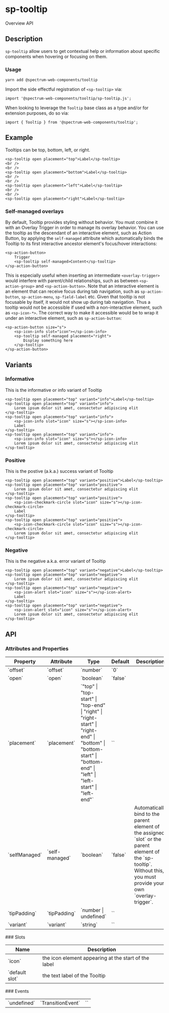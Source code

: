 # sp-tooltip
Overview API
## Description
`sp-tooltip` allow users to get contextual help or information about specific components when hovering or focusing on them.
### Usage
    
    yarn add @spectrum-web-components/tooltip
    
Import the side effectful registration of `<sp-tooltip>` via:
    
    import '@spectrum-web-components/tooltip/sp-tooltip.js';
    
When looking to leverage the `Tooltip` base class as a type and/or for extension purposes, do so via:
    
    import { Tooltip } from '@spectrum-web-components/tooltip';
    
## Example
Tooltips can be top, bottom, left, or right.
    
    <sp-tooltip open placement="top">Label</sp-tooltip>
    <br />
    <br />
    <sp-tooltip open placement="bottom">Label</sp-tooltip>
    <br />
    <br />
    <sp-tooltip open placement="left">Label</sp-tooltip>
    <br />
    <br />
    <sp-tooltip open placement="right">Label</sp-tooltip>
### Self-managed overlays
By default, Tooltip provides styling without behavior. You must combine it with an Overlay Trigger in order to manage its overlay behavior.
You can use the tooltip as the descendant of an interactive element, such as Action Button, by applying the `self-managed` attribute which automatically binds the Tooltip to its first interactive ancestor element's focus/hover interactions:
    
    <sp-action-button>
        Trigger
        <sp-tooltip self-managed>Content</sp-tooltip>
    </sp-action-button>
This is especially useful when inserting an intermediate `<overlay-trigger>` would interfere with parent/child relationships, such as between `<sp-action-group>` and `<sp-action-button>`.
Note that an interactive element is an element that can receive focus during tab navigation, such as `sp-action-button`, `sp-action-menu`, `sp-field-label` etc.
Given that tooltip is not focusable by itself, it would not show up during tab navigation. Thus a tooltip would not be accessible if used with a non-interactive element, such as `<sp-icon-*>`.
The correct way to make it accessible would be to wrap it under an interactive element, such as `sp-action-button`:
    
    <sp-action-button size="s">
        <sp-icon-info slot="icon"></sp-icon-info>
        <sp-tooltip self-managed placement="right">
            Display something here
        </sp-tooltip>
    </sp-action-button>
## Variants
### Informative
This is the informative or info variant of Tooltip
    
    <sp-tooltip open placement="top" variant="info">Label</sp-tooltip>
    <sp-tooltip open placement="top" variant="info">
        Lorem ipsum dolor sit amet, consectetur adipiscing elit
    </sp-tooltip>
    <sp-tooltip open placement="top" variant="info">
        <sp-icon-info slot="icon" size="s"></sp-icon-info>
        Label
    </sp-tooltip>
    <sp-tooltip open placement="top" variant="info">
        <sp-icon-info slot="icon" size="s"></sp-icon-info>
        Lorem ipsum dolor sit amet, consectetur adipiscing elit
    </sp-tooltip>
### Positive
This is the postive (a.k.a.) success variant of Tooltip
    
    <sp-tooltip open placement="top" variant="positive">Label</sp-tooltip>
    <sp-tooltip open placement="top" variant="positive">
        Lorem ipsum dolor sit amet, consectetur adipiscing elit
    </sp-tooltip>
    <sp-tooltip open placement="top" variant="positive">
        <sp-icon-checkmark-circle slot="icon" size="s"></sp-icon-checkmark-circle>
        Label
    </sp-tooltip>
    <sp-tooltip open placement="top" variant="positive">
        <sp-icon-checkmark-circle slot="icon" size="s"></sp-icon-checkmark-circle>
        Lorem ipsum dolor sit amet, consectetur adipiscing elit
    </sp-tooltip>
### Negative
This is the negative a.k.a. error variant of Tooltip
    
    <sp-tooltip open placement="top" variant="negative">Label</sp-tooltip>
    <sp-tooltip open placement="top" variant="negative">
        Lorem ipsum dolor sit amet, consectetur adipiscing elit
    </sp-tooltip>
    <sp-tooltip open placement="top" variant="negative">
        <sp-icon-alert slot="icon" size="s"></sp-icon-alert>
        Label
    </sp-tooltip>
    <sp-tooltip open placement="top" variant="negative">
        <sp-icon-alert slot="icon" size="s"></sp-icon-alert>
        Lorem ipsum dolor sit amet, consectetur adipiscing elit
    </sp-tooltip>
## API
### Attributes and Properties
<table>
  <thead>
    <tr>
      <th>Property</th>
      <th>Attribute</th>
      <th>Type</th>
      <th>Default</th>
      <th>Description</th>
    </tr>
  </thead>
  <tbody>
    <tr>
      <td>`offset`</td>
      <td>`offset`</td>
      <td>`number`</td>
      <td>`0`</td>
      <td></td>
    </tr>
    <tr>
      <td>`open`</td>
      <td>`open`</td>
      <td>`boolean`</td>
      <td>`false`</td>
      <td></td>
    </tr>
    <tr>
      <td>`placement`</td>
      <td>`placement`</td>
      <td>`"top" | "top-start" | "top-end" | "right" | "right-start" | "right-end" | "bottom" | "bottom-start" | "bottom-end" | "left" | "left-start" | "left-end"`</td>
      <td>``</td>
      <td></td>
    </tr>
    <tr>
      <td>`selfManaged`</td>
      <td>`self-managed`</td>
      <td>`boolean`</td>
      <td>`false`</td>
      <td>Automatically bind to the parent element of the assigned `slot` or the parent element of the `sp-tooltip`. Without this, you must provide your own `overlay-trigger`.</td>
    </tr>
    <tr>
      <td>`tipPadding`</td>
      <td>`tipPadding`</td>
      <td>`number | undefined`</td>
      <td>``</td>
      <td></td>
    </tr>
    <tr>
      <td>`variant`</td>
      <td>`variant`</td>
      <td>`string`</td>
      <td>``</td>
      <td></td>
    </tr>
  </tbody>
</table>
### Slots
<table>
  <thead>
    <tr>
      <th>Name</th>
      <th>Description</th>
    </tr>
  </thead>
  <tbody>
    <tr>
      <td>`icon`</td>
      <td>the icon element appearing at the start of the label</td>
    </tr>
    <tr>
      <td>`default slot`</td>
      <td>the text label of the Tooltip</td>
    </tr>
  </tbody>
</table>
### Events
<table>
  <thead>
  </thead>
  <tbody>
    <tr>
      <td>`undefined`</td>
      <td>`TransitionEvent`</td>
      <td>``</td>
    </tr>
  </tbody>
</table>
